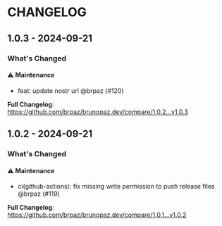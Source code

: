 # CHANGELOG

## 1.0.3 - 2024-09-21

### What's Changed

#### ⚠️ Maintenance

- feat: update nostr url @brpaz (#120)

**Full Changelog**: https://github.com/brpaz/brunopaz.dev/compare/1.0.2...v1.0.3

## 1.0.2 - 2024-09-21

### What's Changed

#### ⚠️ Maintenance

- ci(github-actions): fix missing write permission to push release files @brpaz (#119)

**Full Changelog**: https://github.com/brpaz/brunopaz.dev/compare/1.0.1...v1.0.2
